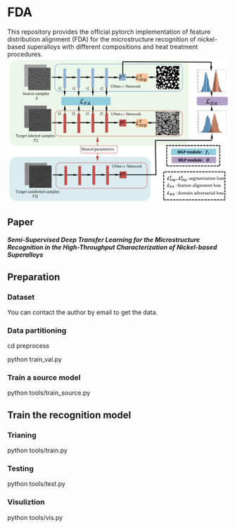 # FDA

This repository provides the official pytorch implementation of feature distribution alignment (FDA) for the microstructure recognition of nickel-based superalloys with different compositions and heat treatment procedures.
![image](image/framework.png)
## Paper
##### Semi-Supervised Deep Transfer Learning for the Microstructure Recognition in the High-Throughput Characterization of Nickel-based Superalloys

## Preparation
### Dataset
You can contact the author by email  to get the data.

### Data partitioning
cd preprocess

python train_val.py



### Train a source model
python tools/train_source.py

## Train the recognition model
### Trianing
python tools/train.py

### Testing
python tools/test.py

### Visuliztion
python tools/vis.py
